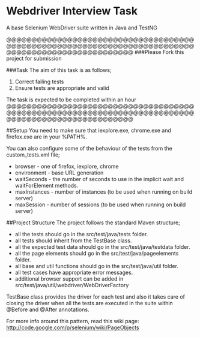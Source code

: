 # Webdriver Interview Task
A base Selenium WebDriver suite written in Java and TestNG

@@@@@@@@@@@@@@@@@@@@@@@@@@@@@@@@@@@@@@@@@@@@@@@@@@@@@@@@@@@@@@@@@@@@@@@@@@@@@@@@@@@@@@@@@@@@@@@@@@@
###Please Fork this project for submission

###Task
The aim of this task is as follows;

1. Correct failing tests 
2. Ensure tests are appropriate and valid

The task is expected to be completed within an hour
@@@@@@@@@@@@@@@@@@@@@@@@@@@@@@@@@@@@@@@@@@@@@@@@@@@@@@@@@@@@@@@@@@@@@@@@@@@@@@@@@@@@@@@@@@@@@@@@@@@

##Setup
You need to make sure that iexplore.exe, chrome.exe and firefox.exe are in your %PATH%.

You can also configure some of the behaviour of the tests from the custom_tests.xml file;
- browser - one of firefox, iexplore, chrome
- environment - base URL generation
- waitSeconds - the number of seconds to use in the implicit wait and waitForElement methods.
- maxInstances - number of instances (to be used when running on build server)
- maxSession - number of sessions (to be used when running on build server)

##Project Structure
The project follows the standard Maven structure;
- all the tests should go in the src/test/java/tests folder. 
- all tests should inherit from the TestBase class.
- all the expected test data should go in the src/test/java/testdata folder.
- all the page elements should go in the src/test/java/pageelements folder.
- all base and util functions should go in the src/test/java/util folder.
- all test cases have appropriate error messages.
- additional browser support can be added in src/test/java/util/webdriver/WebDriverFactory

TestBase class provides the driver for each test and also it takes care of closing the driver when all the tests are executed in the suite within @Before and @After annotations.

For more info around this pattern, read this wiki page: http://code.google.com/p/selenium/wiki/PageObjects


